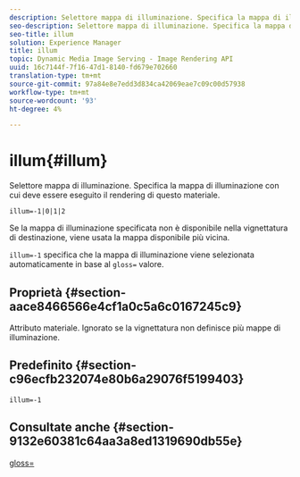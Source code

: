 ```yaml
---
description: Selettore mappa di illuminazione. Specifica la mappa di illuminazione con cui deve essere eseguito il rendering di questo materiale.
seo-description: Selettore mappa di illuminazione. Specifica la mappa di illuminazione con cui deve essere eseguito il rendering di questo materiale.
seo-title: illum
solution: Experience Manager
title: illum
topic: Dynamic Media Image Serving - Image Rendering API
uuid: 16c7144f-7f16-47d1-8140-fd679e702660
translation-type: tm+mt
source-git-commit: 97a84e8e7edd3d834ca42069eae7c09c00d57938
workflow-type: tm+mt
source-wordcount: '93'
ht-degree: 4%

---
```



# illum{#illum}

Selettore mappa di illuminazione. Specifica la mappa di illuminazione con cui deve essere eseguito il rendering di questo materiale.

`illum=-1|0|1|2`

Se la mappa di illuminazione specificata non è disponibile nella vignettatura di destinazione, viene usata la mappa disponibile più vicina.

`illum=-1` specifica che la mappa di illuminazione viene selezionata automaticamente in base al  `gloss=` valore.

## Proprietà {#section-aace8466566e4cf1a0c5a6c0167245c9}

Attributo materiale. Ignorato se la vignettatura non definisce più mappe di illuminazione.

## Predefinito {#section-c96ecfb232074e80b6a29076f5199403}

`illum=-1`

## Consultate anche {#section-9132e60381c64aa3a8ed1319690db55e}

[gloss=](../../../../../ir-api/http-protocol/image-rendering-api-ref/c-ir-http-protocol-ref/c-ir-http-protocol-command-reference/r-ir-http-gloss.md#reference-325aef2ee51e4e1584a06047427340ca)
